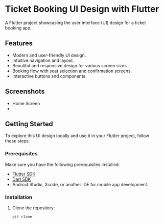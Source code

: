 # Ticket Booking UI Design with Flutter

A Flutter project showcasing the user interface (UI) design for a ticket booking app.

## Features

- Modern and user-friendly UI design.
- Intuitive navigation and layout.
- Beautiful and responsive design for various screen sizes.
- Booking flow with seat selection and confirmation screens.
- Interactive buttons and components.

## Screenshots

- Home Screen
- 


## Getting Started

To explore this UI design locally and use it in your Flutter project, follow these steps:

### Prerequisites

Make sure you have the following prerequisites installed:

- [Flutter SDK](https://flutter.dev/docs/get-started/install)
- [Dart SDK](https://dart.dev/get-dart)
- Android Studio, Xcode, or another IDE for mobile app development.

### Installation

1. Clone the repository:

   ```bash
   git clone 
